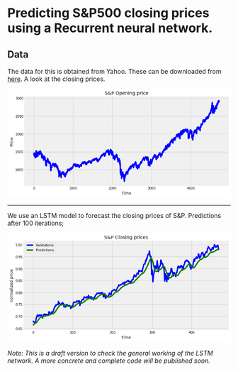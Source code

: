 # Predicting S&P500 closing prices using a Recurrent neural network. 

## Data
The data for this is obtained from Yahoo. These can be downloaded from [here](https://finance.yahoo.com/quote/%5EGSPC/history?p=%5EGSPC).  A look at the closing prices. 


![](plots/closing_prices.png)

___

We use an LSTM model to forecast the closing prices of S&P. Predictions after 100 iterations;


![](plots/predictions.png)


_Note: This is a draft version to check the general working of the LSTM network. A more concrete and complete code will be published soon._


